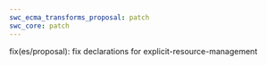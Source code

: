 ```yaml
---
swc_ecma_transforms_proposal: patch
swc_core: patch
---
```


fix(es/proposal): fix declarations for explicit-resource-management
